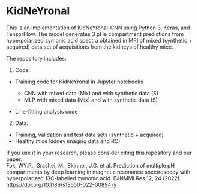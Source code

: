 # KidNeYronal

This is an implementation of KidNeYronal-CNN using Python 3, Keras, and TensorFlow. The model generates 3 pHe compartment predictions from hyperpolarized zymonic acid spectra obtained in MRI of mixed (synthetic + acquired) data set of acquisitions from the kidneys of healthy mice.

The repository includes:

1. Code: 

- Training code for KidNeYronal in Jupyter notebooks
  -	CNN with mixed data (Mix) and with synthetic data (S)
  -	MLP with mixed data (Mix) and with synthetic data (S)

- Line-fitting analysis code

2. Data:

-	Training, validation and test data sets (synthetic + acquired)
- Healthy mice kidney imaging data and ROI
  
If you use it in your research, please consider citing this repository and our paper:  
Fok, WY.R., Grashei, M., Skinner, J.G. et al. Prediction of multiple pH compartments by deep learning in magnetic resonance spectroscopy with hyperpolarized 13C-labelled zymonic acid. EJNMMI Res 12, 24 (2022). https://doi.org/10.1186/s13550-022-00894-y
